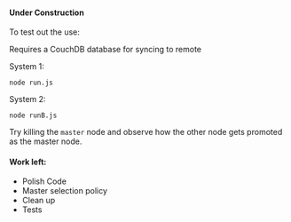 #### Under Construction

To test out the use:

Requires a CouchDB database for syncing to remote

System 1:
```
node run.js
```

System 2:
```
node runB.js
```

Try killing the `master` node and observe how the other node gets promoted as the master node.


#### Work left:
  *   Polish Code
  *   Master selection policy
  *   Clean up
  *   Tests